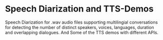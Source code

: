 # Speech Diarization and TTS-Demos
Speech Diarization for .wav audio files supporting multilingial conversations for detecting the number of distinct speakers, voices, languages, duration and overlapping dialogues.
And Some of the TTS demos with different APIs.
